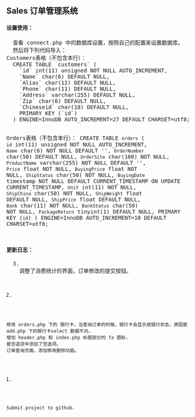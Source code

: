 <h2>Sales 订单管理系统</h2>
<h4>设置使用：</h4>
<pre>
  查看 connect.php 中的数据库设置，按照自己的配置来设置数据库。
  然后将下列代码导入：
Customers表格（不包含本行）：
  CREATE TABLE `customers` (
    `id` int(11) unsigned NOT NULL AUTO_INCREMENT,
    `Name` char(6) DEFAULT NULL,
    `Alias` char(12) DEFAULT NULL,
    `Phone` char(11) DEFAULT NULL,
    `Address` varchar(255) DEFAULT NULL,
    `Zip` char(6) DEFAULT NULL,
    `Chineseid` char(18) DEFAULT NULL,
    PRIMARY KEY (`id`)
  ) ENGINE=InnoDB AUTO_INCREMENT=27 DEFAULT CHARSET=utf8;

Orders表格（不包含本行）：
  CREATE TABLE `orders` (
  `id` int(11) unsigned NOT NULL AUTO_INCREMENT,
  `Name` char(6) NOT NULL DEFAULT '',
  `OrderNumber` char(50) DEFAULT NULL,
  `OrderSite` char(100) NOT NULL,
  `ProductName` varchar(255) NOT NULL DEFAULT '',
  `Price` float NOT NULL,
  `BuyingPrice` float NOT NULL,
  `ShipStatus` char(50) NOT NULL,
  `BuyingDate` timestamp NOT NULL DEFAULT CURRENT_TIMESTAMP ON UPDATE CURRENT_TIMESTAMP,
  `Unit` int(11) NOT NULL,
  `ShipChina` char(50) NOT NULL,
  `ShipWeight` float DEFAULT NULL,
  `ShipPrice` float DEFAULT NULL,
  `Bank` char(11) NOT NULL,
  `BankStatus` char(50) NOT NULL,
  `PackageReturn` tinyint(1) DEFAULT NULL,
  PRIMARY KEY (`id`)
) ENGINE=InnoDB AUTO_INCREMENT=10 DEFAULT CHARSET=utf8;

</pre>
<h4>更新日志：</h4>
<pre>
  3.
    调整了消费统计的界面，订单修改的提交按钮。

  2.
    修改 orders.php 下的 银行卡，当查询订单的时候，银行卡会显示成银行状态，原因是 add.php 下的银行卡select 数据不对。
    增加 header.php 和 index.php 标题部分的 fa 图标.
    是否退货中添加了空选项。
    订单查询页面，添加修改删除功能。

  1.
    Submit project to github.
</pre>

